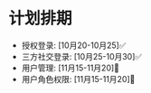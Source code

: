# 计划排期

- 授权登录: [10月20-10月25]✅
- 三方社交登录: [10月25-10月30]✅
- 用户管理: [11月15-11月20]🏃
- 用户角色权限: [11月15-11月20]🏃